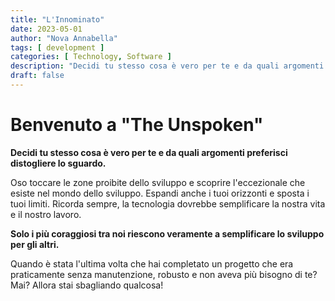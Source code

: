 ```yaml
---
title: "L'Innominato"
date: 2023-05-01
author: "Nova Annabella"
tags: [ development ]
categories: [ Technology, Software ]
description: "Decidi tu stesso cosa è vero per te e da quali argomenti preferisci distogliere lo sguardo"
draft: false
---
```



# Benvenuto a "The Unspoken"

**Decidi tu stesso cosa è vero per te e da quali argomenti preferisci distogliere lo sguardo.**

Oso toccare le zone proibite dello sviluppo e scoprire l'eccezionale che esiste nel mondo dello sviluppo.
Espandi anche i tuoi orizzonti e sposta i tuoi limiti.
Ricorda sempre, la tecnologia dovrebbe semplificare la nostra vita e il nostro lavoro.

**Solo i più coraggiosi tra noi riescono veramente a semplificare lo sviluppo per gli altri.**

Quando è stata l'ultima volta che hai completato un progetto che era praticamente senza manutenzione, robusto e non aveva più bisogno di te? Mai? Allora stai sbagliando qualcosa!
